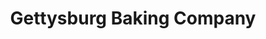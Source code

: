 ---
title: "Gettysburg Baking Company"
url: /gettysburg/gettysburg-baking-company/
shop: Bäckerei
---